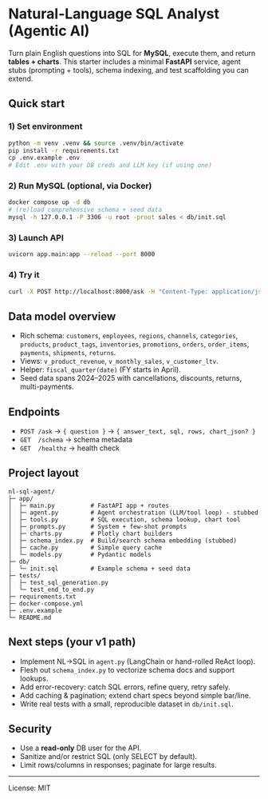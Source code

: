 # Natural-Language SQL Analyst (Agentic AI)

Turn plain English questions into SQL for **MySQL**, execute them, and return **tables + charts**.
This starter includes a minimal **FastAPI** service, agent stubs (prompting + tools), schema indexing,
and test scaffolding you can extend.

## Quick start

### 1) Set environment
```bash
python -m venv .venv && source .venv/bin/activate
pip install -r requirements.txt
cp .env.example .env
# Edit .env with your DB creds and LLM key (if using one)
```

### 2) Run MySQL (optional, via Docker)
```bash
docker compose up -d db
# (re)load comprehensive schema + seed data
mysql -h 127.0.0.1 -P 3306 -u root -proot sales < db/init.sql
```

### 3) Launch API
```bash
uvicorn app.main:app --reload --port 8000
```

### 4) Try it
```bash
curl -X POST http://localhost:8000/ask -H "Content-Type: application/json" -d '{"question":"Top 5 products by revenue last quarter?"}'
```

## Data model overview
- Rich schema: `customers`, `employees`, `regions`, `channels`, `categories`, `products`, `product_tags`, `inventories`, `promotions`, `orders`, `order_items`, `payments`, `shipments`, `returns`.
- Views: `v_product_revenue`, `v_monthly_sales`, `v_customer_ltv`.
- Helper: `fiscal_quarter(date)` (FY starts in April).
- Seed data spans 2024–2025 with cancellations, discounts, returns, multi-payments.

## Endpoints
- `POST /ask` → `{ question }` -> `{ answer_text, sql, rows, chart_json? }`
- `GET  /schema` → schema metadata
- `GET  /healthz` → health check

## Project layout
```
nl-sql-agent/
├─ app/
│  ├─ main.py          # FastAPI app + routes
│  ├─ agent.py         # Agent orchestration (LLM/tool loop) - stubbed
│  ├─ tools.py         # SQL execution, schema lookup, chart tool
│  ├─ prompts.py       # System + few-shot prompts
│  ├─ charts.py        # Plotly chart builders
│  ├─ schema_index.py  # Build/search schema embedding (stubbed)
│  ├─ cache.py         # Simple query cache
│  └─ models.py        # Pydantic models
├─ db/
│  └─ init.sql         # Example schema + seed data
├─ tests/
│  ├─ test_sql_generation.py
│  └─ test_end_to_end.py
├─ requirements.txt
├─ docker-compose.yml
├─ .env.example
└─ README.md
```

## Next steps (your v1 path)
- Implement NL→SQL in `agent.py` (LangChain or hand-rolled ReAct loop).
- Flesh out `schema_index.py` to vectorize schema docs and support lookups.
- Add error-recovery: catch SQL errors, refine query, retry safely.
- Add caching & pagination; extend chart specs beyond simple bar/line.
- Write real tests with a small, reproducible dataset in `db/init.sql`.

## Security
- Use a **read-only** DB user for the API.
- Sanitize and/or restrict SQL (only SELECT by default).
- Limit rows/columns in responses; paginate for large results.

---

License: MIT
